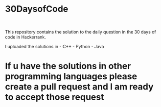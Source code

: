 # 30DaysofCode
<br>
<p>This repository contains the solution to the daily question in the 30 days of code in Hackerrank.</p>
I uploaded the solutions in
  - C++
  - Python
  - Java
 
# If u have the solutions in other programming languages please create a pull request and I am ready to accept those request
